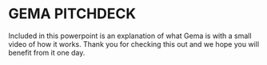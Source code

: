 # GEMA PITCHDECK 

Included in this powerpoint is an explanation of what Gema is with a small video of how it works. Thank you for checking this out and we hope you will benefit from it one day.
